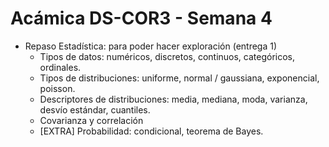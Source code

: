 Acámica DS-COR3 - Semana 4
==========================
                      
- Repaso Estadística: para poder hacer exploración (entrega 1)
  - Tipos de datos: numéricos, discretos, continuos, categóricos, ordinales.
  - Tipos de distribuciones: uniforme, normal / gaussiana, exponencial, poisson.
  - Descriptores de distribuciones: media, mediana, moda, varianza, desvío estándar, cuantiles.
  - Covarianza y correlación
  - [EXTRA] Probabilidad: condicional, teorema de Bayes.
